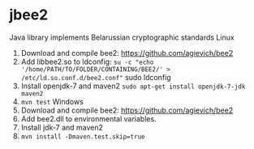 # jbee2
Java library implements Belarussian cryptographic standards
Linux
1. Download and compile  bee2: https://github.com/agievich/bee2
2. Add libbee2.so to ldconfig:
	```su -c "echo '/home/PATH/TO/FOLDER/CONTAINING/BEE2/' >  /etc/ld.so.conf.d/bee2.conf"```
	sudo ldconfig
3. Install openjdk-7 and maven2 ```sudo apt-get install openjdk-7-jdk maven2```
4. ```mvn test```
Windows
1. Download and compile  bee2: https://github.com/agievich/bee2
2. Add bee2.dll to environmental variables.
3. Install jdk-7 and maven2 
4. ```mvn install -Dmaven.test.skip=true``` 
